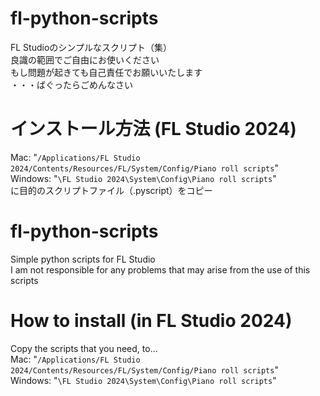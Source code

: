 # fl-python-scripts
FL Studioのシンプルなスクリプト（集） <br>
良識の範囲でご自由にお使いください <br>
もし問題が起きても自己責任でお願いいたします <br>
・・・ばぐったらごめんなさい <br>
# インストール方法 (FL Studio 2024)
Mac: "`/Applications/FL Studio 2024/Contents/Resources/FL/System/Config/Piano roll scripts`" <br>
Windows: "`\FL Studio 2024\System\Config\Piano roll scripts`" <br>
に目的のスクリプトファイル（.pyscript）をコピー

# fl-python-scripts
Simple python scripts for FL Studio <br>
I am not responsible for any problems that may arise from the use of this scripts <br>
# How to install (in FL Studio 2024)
Copy the scripts that you need, to... <br>
Mac: "`/Applications/FL Studio 2024/Contents/Resources/FL/System/Config/Piano roll scripts`" <br>
Windows: "`\FL Studio 2024\System\Config\Piano roll scripts`" <br>
